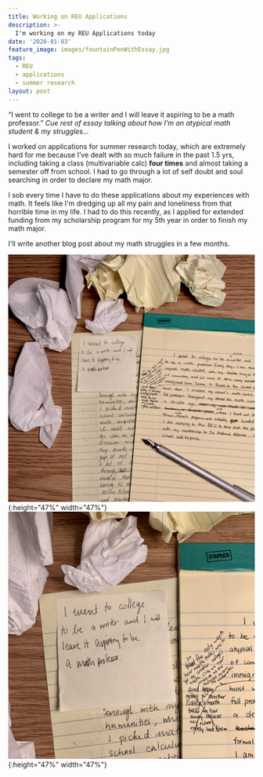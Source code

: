 ```yaml
---
title: Working on REU Applications
description: >-
  I'm working on my REU Applications today
date: '2020-01-03'
feature_image: images/fountainPenWithEssay.jpg
tags:
  - REU
  - applications
  - summer research
layout: post
---
```


“I went to college to be a writer and I will leave it aspiring to be a math professor.” 
*Cue rest of essay talking about how I’m an atypical math student & my struggles...*

<!--more-->

I worked on applications for summer research today, which are extremely hard for me because I’ve dealt with so much failure in the past 1.5 yrs, including taking a class (multivariable calc) **four times** and almost taking a semester off from school. I had to go through a lot of self doubt and soul searching in order to declare my math major. 

I sob every time I have to do these applications about my experiences with math. It feels like I'm dredging up all my pain and loneliness from that horrible time in my life. I had to do this recently, as I applied for extended funding from my scholarship program for my 5th year in order to finish my math major.

I'll write another blog post about my math struggles in a few months.

![A flatlay of my essay](images/EssayFar.jpg){:height="47%" width="47%"} ![Closeup of a post it saying "I went to college to be a writer and I will leave it aspiring to be a math professor”](images/PostitCloseup.jpg){:height="47%" width="47%"}
  




 
